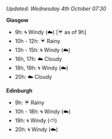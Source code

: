 *Updated: Wednesday 4th October 07:30*

**Glasgow**

* 9h: :cyclone: Windy (:cloud:) [:umbrella: as of 9h]
* 10h - 12h: :umbrella: Rainy
* 13h - 15h: :cyclone: Windy (:cloud:)
* 16h, 17h: :cloud: Cloudy
* 18h, 19h: :cyclone: Windy (:cloud:)
* 20h: :cloud: Cloudy

**Edinburgh**

* 9h: :umbrella: Rainy
* 10h - 18h: :cyclone: Windy (:cloud:)
* 19h: :cyclone: Windy (:partly_sunny:)
* 20h: :cyclone: Windy (:cloud:)
